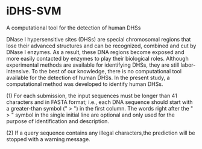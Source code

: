# iDHS-SVM
A computational tool for the detection of human DHSs

DNase I hypersensitive sites (DHSs) are special chromosomal regions that lose their advanced structures and can be recognized, combined and cut by DNase I enzymes. As a result, these DNA regions become exposed and more easily contacted by enzymes to play their biological roles. Although experimental methods are available for identifying DHSs, they are still labor-intensive. To the best of our knowledge, there is no computational tool available for the detection of human DHSs. In the present study, a computational method was developed to identify human DHSs.

(1) For each submission, the input sequences must be longer than 41 characters and in FASTA format; i.e., each DNA sequence should start with a greater-than symbol (" > ") in the first column. The words right after the " > " symbol in the single initial line are optional and only used for the purpose of identification and description.

(2) If a query sequence contains any illegal characters,the prediction will be stopped with a warning message.
